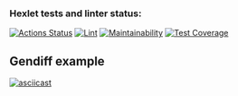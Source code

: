 ### Hexlet tests and linter status:
[![Actions Status](https://github.com/milanych/frontend-project-lvl2/workflows/hexlet-check/badge.svg)](https://github.com/milanych/frontend-project-lvl2/actions) [![Lint](https://github.com/milanych/frontend-project-lvl2/actions/workflows/lint.yml/badge.svg)](https://github.com/milanych/frontend-project-lvl2/actions/workflows/lint.yml) 
[![Maintainability](https://api.codeclimate.com/v1/badges/6c9b30dbfc686abb4232/maintainability)](https://codeclimate.com/github/milanych/frontend-project-lvl2/maintainability) [![Test Coverage](https://api.codeclimate.com/v1/badges/6c9b30dbfc686abb4232/test_coverage)](https://codeclimate.com/github/milanych/frontend-project-lvl2/test_coverage)

## Gendiff example
[![asciicast](https://asciinema.org/a/mhriB8aolThLdm4Mv2XtYa4hQ.svg)](https://asciinema.org/a/mhriB8aolThLdm4Mv2XtYa4hQ)